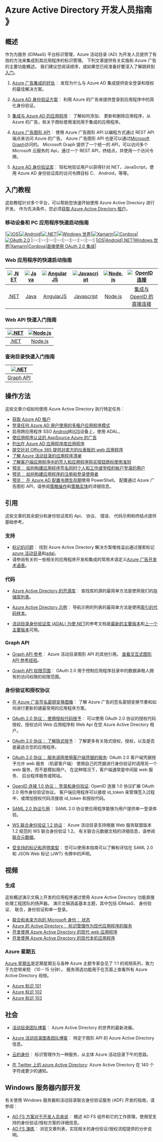 <properties
   pageTitle="Azure Active Directory 开发人员指南 》 |Microsoft Azure"
   description="这篇文章的 Azure Active Directory 提供全面面向开发人员的资源指南。"
   services="active-directory"
   documentationCenter="dev-center-name"
   authors="bryanla"
   manager="mbaldwin"
   editor=""/>

<tags
   ms.service="active-directory"
   ms.devlang="na"
   ms.topic="hero-article"
   ms.tgt_pltfrm="na"
   ms.workload="identity"
   ms.date="10/24/2016"
   ms.author="mbaldwin"/>


# <a name="azure-active-directory-developers-guide"></a>Azure Active Directory 开发人员指南 》

## <a name="overview"></a>概述
作为为服务 (IDMaaS) 平台标识管理，Azure 活动目录 (AD) 为开发人员提供了有效的方法来集成到其应用程序的标识管理。 下列文章提供有关实施和 Azure 广告的主要功能概述。 我们建议您阅读顺序，或如果您已经准备好要深入了解跳转到[入门](#getting-started)。


1. [Azure 广告集成的好处](./develop/active-directory-how-to-integrate.md)︰ 发现为什么与 Azure AD 集成提供安全登录和授权的最佳解决方案。

1. [Azure AD 身份验证方案](active-directory-authentication-scenarios.md)︰ 利用 Azure 的广告来提供登录到应用程序中的简化身份验证。

1. [集成与 Azure AD 的应用程序](active-directory-integrating-applications.md)︰ 了解如何添加、 更新和删除应用程序，从 Azure 的广告，和关于商标使用准则用于集成的应用程序。

1. [Azure 广告图形 API](active-directory-graph-api.md)︰ 使用 Azure 广告图形 API 以编程方式通过 REST API 端点来访问 Azure 的广告。 Azure 广告图形 API 也是可以通过[Microsoft Graph](https://graph.microsoft.io/)访问的。 Microsoft Graph 提供了一个统一的 API，可以访问多个 Microsoft 云服务的 Api，通过一个 REST API，终结点，并使用一个访问令牌。

1. [Azure AD 身份验证库](active-directory-authentication-libraries.md)︰ 轻松地验证用户以获得针对.NET，JavaScript，使用 Azure AD 身份验证库的访问令牌目标 C、 Android，等等。


## <a name="getting-started"></a>入门教程

这些教程针对多个平台，可以帮助您快速开始使用 Azure Active Directory 进行开发。 作为先决条件，您必须[获取 Azure Active Directory 租户](active-directory-howto-tenant.md)。

### <a name="mobile-and-pc-application-quick-start-guides"></a>移动设备和 PC 应用程序快速启动指南

|[![iOS](./media/active-directory-developers-guide/ios.png)](active-directory-devquickstarts-ios.md)|[![Android](./media/active-directory-developers-guide/android.png)](active-directory-devquickstarts-android.md)|[![.NET](./media/active-directory-developers-guide/net.png)](active-directory-devquickstarts-dotnet.md)|[![Windows 世界](./media/active-directory-developers-guide/windows.png)](active-directory-devquickstarts-windowsstore.md)|[![Xamarin](./media/active-directory-developers-guide/xamarin.png)](active-directory-devquickstarts-xamarin.md)|[![Cordova](./media/active-directory-developers-guide/cordova.png)](active-directory-devquickstarts-cordova.md)|[![OAuth 2.0](./media/active-directory-developers-guide/oauth-2.png)](active-directory-protocols-oauth-code.md)
|:--:|:--:|:--:|:--:|:--:|:--:|:--:|:--:|
|[iOS](active-directory-devquickstarts-ios.md)|[Android](active-directory-devquickstarts-android.md)|[.NET](active-directory-devquickstarts-dotnet.md)|[Windows 世界](active-directory-devquickstarts-windowsstore.md)|[Xamarin](active-directory-devquickstarts-xamarin.md)|[Cordova](active-directory-devquickstarts-cordova.md)|[直接使用 OAuth 2.0 集成](active-directory-protocols-oauth-code.md)|

### <a name="web-application-quick-start-guides"></a>Web 应用程序的快速启动指南

|[![.NET](./media/active-directory-developers-guide/net.png)](active-directory-devquickstarts-webapp-dotnet.md)|[![Java](./media/active-directory-developers-guide/java.png)](active-directory-devquickstarts-webapp-java.md)|[![AngularJS](./media/active-directory-developers-guide/angularjs.png)](active-directory-devquickstarts-angular.md)|[![Javascript](./media/active-directory-developers-guide/javascript.png)](https://github.com/Azure-Samples/active-directory-javascript-singlepageapp-dotnet-webapi)|[![Node.js](./media/active-directory-developers-guide/nodejs.png)](active-directory-devquickstarts-openidconnect-nodejs.md) | [![OpenID 连接](./media/active-directory-developers-guide/openid-connect.png)](active-directory-protocols-openid-connect-code.md)
|:--:|:--:|:--:|:--:|:--:|:--:|
|[.NET](active-directory-devquickstarts-webapp-dotnet.md)|[Java](active-directory-devquickstarts-webapp-java.md)|[AngularJS](active-directory-devquickstarts-angular.md)|[Javascript](https://github.com/Azure-Samples/active-directory-javascript-singlepageapp-dotnet-webapi)|[Node.js](active-directory-devquickstarts-openidconnect-nodejs.md)|[集成与 OpenID 的直接连接](active-directory-protocols-openid-connect-code.md)|

### <a name="web-api-quick-start-guides"></a>Web API 快速入门指南

|[![.NET](./media/active-directory-developers-guide/net.png)](active-directory-devquickstarts-webapi-dotnet.md)|[![Node.js](./media/active-directory-developers-guide/nodejs.png)](active-directory-devquickstarts-webapi-nodejs.md)
|:--:|:--:|
|[.NET](active-directory-devquickstarts-webapi-dotnet.md)|[Node.js](active-directory-devquickstarts-webapi-nodejs.md)

### <a name="querying-the-directory-quickstart-guide"></a>查询目录快速入门指南

| [![.NET](./media/active-directory-developers-guide/graph.png)](active-directory-graph-api-quickstart.md)|
|:--:|
|[Graph API](active-directory-graph-api-quickstart.md)|

## <a name="how-tos"></a>操作方法

这些文章介绍如何使用 Azure Active Directory 执行特定任务︰

- [获取 Azure AD 租户](active-directory-howto-tenant.md)
- [登录任何 Azure AD 用户使用的多租户应用程序模式](active-directory-devhowto-multi-tenant-overview.md)
- 启用跨应用程序 SSO [Android](active-directory-sso-android.md)和[iOS](active-directory-sso-ios.md)设备上，使用 ADAL，
- [使应用程序认证的 AppSource Azure 的广告](active-directory-devhowto-appsource-certified.md)
- [列出在 Azure AD 应用程序库应用程序](active-directory-app-gallery-listing.md)
- [提交针对 Office 365 提供对卖方的仪表板的 web 应用程序](https://msdn.microsoft.com/office/office365/howto/submit-web-apps-seller-dashboard)
- [了解 Azure 活动目录的应用程序清单](active-directory-application-manifest.md)
- [了解客户端应用程序中的签入和应用程序购买按钮商标使用准则](active-directory-branding-guidelines.md)
- [预览︰ 如何构建应用程序签名同时个人和工作或学校的帐户登录的用户](active-directory-appmodel-v2-overview.md)
- [预览︰ 如何构建应用程序的注册和登录使用者](../active-directory-b2c/active-directory-b2c-overview.md)
- [预览︰ 在 Azure AD 配置令牌生存期](active-directory-configurable-token-lifetimes.md)使用 PowerShell。 配置通过 Azure 广告图形 API，请参阅[策略操作](https://msdn.microsoft.com/library/azure/ad/graph/api/policy-operations)和[策略实体](https://msdn.microsoft.com/library/azure/ad/graph/api/entity-and-complex-type-reference#policy-entity)的详细信息。

## <a name="reference"></a>引用

这些文章的其余部分和身份验证库的 Api、 协议、 错误、 代码示例和终结点提供基础参考。  

###  <a name="support"></a>支持
- [标记的问题](http://stackoverflow.com/questions/tagged/azure-active-directory)︰ 找到 Azure Active Directory 解决方案堆栈溢出通过搜索标记[azure 活动目录](http://stackoverflow.com/questions/tagged/azure-active-directory)和[adal](http://stackoverflow.com/questions/tagged/adal)。
- 请参阅有关的一些相关的应用程序开发和集成的常用术语定义[Azure 广告开发术语表](active-directory-dev-glossary.md)。

### <a name="code"></a>代码

- [Azure Active Directory 的开源库](http://github.com/AzureAD)︰ 查找库的源的最简单方法是使用我们的[存储库列表](active-directory-authentication-libraries.md)。

- [Azure Active Directory 示例](https://github.com/azure-samples?query=active-directory)︰ 导航示例的列表的最简单方法是使用[索引的代码样本](active-directory-code-samples.md)。

- [活动目录身份验证库 (ADAL) 为使.NET](https://github.com/AzureAD/azure-activedirectory-library-for-dotnet)的参考文档是[最新的主要版本](https://docs.microsoft.com/active-directory/adal/microsoft.identitymodel.clients.activedirectory)和[上一个主要版本](https://docs.microsoft.com/active-directory/adal/v2/microsoft.identitymodel.clients.activedirectory)可用。

### <a name="graph-api"></a>Graph API

- [Graph API 参考](https://msdn.microsoft.com/library/azure/hh974476.aspx)︰ Azure 活动目录图形 API 的其他引用。 [查看交互式图形 API 参考经验](https://msdn.microsoft.com/Library/Azure/Ad/Graph/api/api-catalog)。

- [Graph API 权限范围](https://msdn.microsoft.com/Library/Azure/Ad/Graph/howto/azure-ad-graph-api-permission-scopes)︰ OAuth 2.0 用于控制应用程序目录中的数据承租人拥有的访问权限的权限范围。

### <a name="authentication-and-authorization-protocols"></a>身份验证和授权协议

- [在 Azure 广告签名密钥变换图像](active-directory-signing-key-rollover.md)︰ 了解 Azure 广告的签名密钥变换节奏和如何进行更新的键最常用的应用程序方案。

- [OAuth 2.0 协议︰ 使用授权代码授予](active-directory-protocols-oauth-code.md)︰ 可以使用 OAuth 2.0 协议的授权代码授权，授权访问 Web 应用程序和 Web Api 在您 Azure Active Directory 租户。

- [OAuth 2.0 协议︰ 了解隐式授予](active-directory-dev-understanding-oauth2-implicit-grant.md)︰ 了解更多有关隐式授权，授权，以及是否是最适合您的应用程序。

- [OAuth 2.0 协议︰ 服务调用使用客户端凭据的服务](active-directory-protocols-oauth-service-to-service.md): OAuth 2.0 客户端凭据授予允许 web 服务 （机密客户端） 使用自己的凭据进行身份验证时调用另一个 web 服务，而不是模拟用户。 在这种情况下，客户端通常是中间层 web 服务、 后台程序服务或网站。

- [OpenID 连接 1.0 协议︰ 登录和身份验证](active-directory-protocols-openid-connect-code.md): OpenID 连接 1.0 协议扩展 OAuth 2.0 用作身份验证协议。 客户端应用程序可以接收 id_token 来管理签入过程中，或增加授权代码流接收 id_token 和授权代码。

- [SAML 2.0 协议引用](active-directory-saml-protocol-reference.md)︰ SAML 2.0 协议使应用程序能够为用户提供单一登录体验。

- [WS 联合身份验证 1.2 协议](http://docs.oasis-open.org/wsfed/federation/v1.2/os/ws-federation-1.2-spec-os.html)︰ Azure 活动目录支持根据 Web 服务联盟版本 1.2 规范的 WS 联合身份验证 1.2。 有关联合元数据文档的详细信息，请参阅[联合元数据](active-directory-federation-metadata.md)。

- [受支持的标记和声明类型](active-directory-token-and-claims.md)︰ 您可以使用本指南可以了解和评估在 SAML 2.0 和 JSON Web 标记 (JWT) 令牌中的声明。

## <a name="videos"></a>视频

### <a name="build"></a>生成

这些概述演示文稿上开发的应用程序通过使用 Azure Active Directory 功能直接处理工程团队的扬声器。 演示文稿涵盖基本主题，其中包括 IDMaaS、 身份验证、 联合，身份验证和单一登录。

- [联合和未来方向的 Microsoft 身份︰ 状态](https://azure.microsoft.com/documentation/videos/build-2016-microsoft-identity-state-of-the-union-and-future-direction/)
- [Azure 的 Active Directory︰ 标识管理作为现代应用程序的服务](https://azure.microsoft.com/documentation/videos/build-2015-azure-active-directory-identity-management-as-a-service-for-modern-applications/)
- [开发使用 Azure Active Directory 的现代 web 应用程序](https://azure.microsoft.com/documentation/videos/build-2015-develop-modern-web-applications-with-azure-active-directory/)
- [开发使用 Azure Active Directory 的现代本机应用程序](https://azure.microsoft.com/documentation/videos/build-2015-develop-modern-native-applications-with-azure-active-directory/)

### <a name="azure-friday"></a>Azure 星期五
[Azure 星期五](https://azure.microsoft.com/documentation/videos/azure-friday/)是定期星期五与各种 Azure 主题专家会见了 1:1 的视频系列，致力于为您带来短 （10 – 15 分钟）。  服务筛选功能用于在页面上查看所有 Azure Active Directory 视频。

- [Azure 标识 101](https://azure.microsoft.com/documentation/videos/azure-identity-basics/)
- [Azure 标识 102](https://azure.microsoft.com/documentation/videos/azure-identity-creating-active-directory/)
- [Azure 标识 103](https://azure.microsoft.com/documentation/videos/azure-identity-application-to-authenticate/)

## <a name="social"></a>社会

- [活动目录团队博客](http://blogs.technet.com/b/ad/)︰ Azure Active Directory 的世界的最新进展。

- [Azure 活动目录图表团队博客](http://blogs.msdn.com/b/aadgraphteam)︰ 特定于图形 API 的 Azure Active Directory 信息。

- [云的身份](http://www.cloudidentity.net)︰ 标识管理作为一种服务，从主体 Azure 活动目录下午的思路。  

- [在 Twitter 上的 azure Active Directory](https://twitter.com/azuread): Azure Active Directory 在 140 个字符或更少的通知。

## <a name="windows-server-on-premises-development"></a>Windows 服务器内部开发
有关使用 Windows 服务器和活动目录联合身份验证服务 (ADF) 开发的指南，请参阅︰

- [AD FS 方案对于开发人员来说](https://technet.microsoft.com/windows-server-docs/identity/ad-fs/overview/ad-fs-scenarios-for-developers)︰ 概述 AD FS 组件和它的工作原理，使用受支持的身份验证/授权方案的详细信息。
- [AD FS 演练](https://technet.microsoft.com/windows-server-docs/identity/ad-fs/ad-fs-development)︰ 浏览文章列表，实现相关的身份验证/授权流程提供的分步说明。

